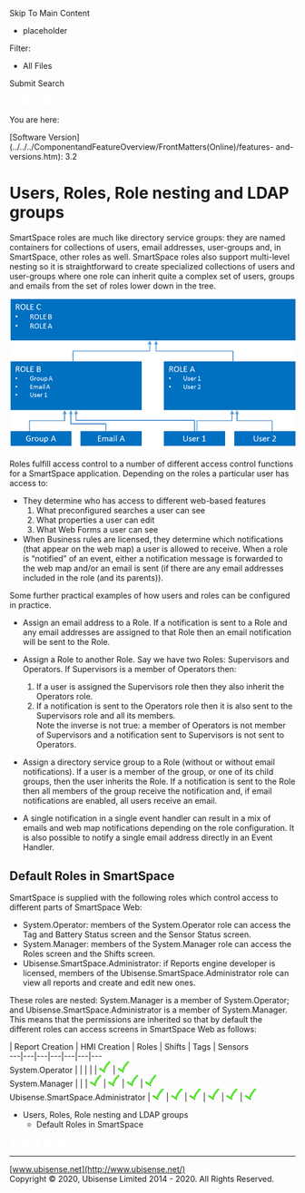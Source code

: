 

Skip To Main Content

[](../../../Home.htm)

  * placeholder

Filter:

  * All Files

Submit Search

![Navigate previous](../../../images/transparent.gif) ![Navigate
next](../../../images/transparent.gif) ![Expand
all](../../../images/transparent.gif) ![](../../../images/transparent.gif)
![Print](../../../images/transparent.gif)

You are here:

[Software
Version](../../../ComponentandFeatureOverview/FrontMatters\(Online\)/features-
and-versions.htm): 3.2

# Users, Roles, Role nesting and LDAP groups

SmartSpace roles are much like directory service groups: they are named
containers for collections of users, email addresses, user-groups and, in
SmartSpace, other roles as well. SmartSpace roles also support multi-level
nesting so it is straightforward to create specialized collections of users
and user-groups where one role can inherit quite a complex set of users,
groups and emails from the set of roles lower down in the tree.

![](../../../images/roles-tree.png)

Roles fulfill access control to a number of different access control functions
for a SmartSpace application. Depending on the roles a particular user has
access to:

  * They determine who has access to different web-based features
    1. What preconfigured searches a user can see
    2. What properties a user can edit
    3. What Web Forms a user can see
  * When Business rules are licensed, they determine which notifications (that appear on the web map) a user is allowed to receive. When a role is “notified” of an event, either a notification message is forwarded to the web map and/or an email is sent (if there are any email addresses included in the role (and its parents)).

Some further practical examples of how users and roles can be configured in
practice.

  * Assign an email address to a Role. If a notification is sent to a Role and any email addresses are assigned to that Role then an email notification will be sent to the Role.
  * Assign a Role to another Role. Say we have two Roles: Supervisors and Operators. If Supervisors is a member of Operators then:
    1. If a user is assigned the Supervisors role then they also inherit the Operators role.
    2. If a notification is sent to the Operators role then it is also sent to the Supervisors role and all its members.   
Note the inverse is not true: a member of Operators is not member of
Supervisors and a notification sent to Supervisors is not sent to Operators.

  * Assign a directory service group to a Role (without or without email notifications). If a user is a member of the group, or one of its child groups, then the user inherits the Role. If a notification is sent to the Role then all members of the group receive the notification and, if email notifications are enabled, all users receive an email.
  * A single notification in a single event handler can result in a mix of emails and web map notifications depending on the role configuration. It is also possible to notify a single email address directly in an Event Handler.

## Default Roles in SmartSpace

SmartSpace is supplied with the following roles which control access to
different parts of SmartSpace Web:

  * System.Operator: members of the System.Operator role can access the Tag and Battery Status screen and the Sensor Status screen.
  * System.Manager: members of the System.Manager role can access the Roles screen and the Shifts screen.
  * Ubisense.SmartSpace.Administrator: if Reports engine developer is licensed, members of the Ubisense.SmartSpace.Administrator role can view all reports and create and edit new ones. 

These roles are nested: System.Manager is a member of System.Operator; and
Ubisense.SmartSpace.Administrator is a member of System.Manager. This means
that the permissions are inherited so that by default the different roles can
access screens in SmartSpace Web as follows:

|  Report Creation  | HMI Creation  |  Roles  |  Shifts  |  Tags  |  Sensors   
---|---|---|---|---|---|---  
System.Operator  |  |  |  |  |  ![](../../../images/Tick_20x21.png) |  ![](../../../images/Tick_20x21.png)  
System.Manager  |  |  |  ![](../../../images/Tick_20x21.png) |  ![](../../../images/Tick_20x21.png) |  ![](../../../images/Tick_20x21.png) |  ![](../../../images/Tick_20x21.png)  
Ubisense.SmartSpace.Administrator  |  ![](../../../images/Tick_20x21.png) |  ![](../../../images/Tick_20x21.png) |  ![](../../../images/Tick_20x21.png) |  ![](../../../images/Tick_20x21.png) |  ![](../../../images/Tick_20x21.png) |  ![](../../../images/Tick_20x21.png)  
  
  * Users, Roles, Role nesting and LDAP groups
    * Default Roles in SmartSpace

![Navigate previous](../../../images/transparent.gif) ![Navigate
next](../../../images/transparent.gif) ![Expand
all](../../../images/transparent.gif) ![](../../../images/transparent.gif)
![Print](../../../images/transparent.gif)

* * *

[www.ubisense.net](http://www.ubisense.net/)  
Copyright © 2020, Ubisense Limited 2014 - 2020. All Rights Reserved.

